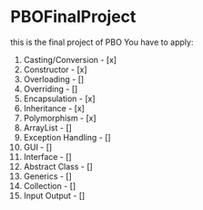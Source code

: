 # PBOFinalProject
this is the final project of PBO
You have to apply:
1. Casting/Conversion - [x]
2. Constructor - [x]
3. Overloading - []
4. Overriding - []
5. Encapsulation - [x]
6. Inheritance - [x]
7. Polymorphism - [x]
8. ArrayList - []
9. Exception Handling - []
10. GUI - []
11. Interface - []
12. Abstract Class - []
13. Generics - []
14. Collection - []
15. Input Output - []
